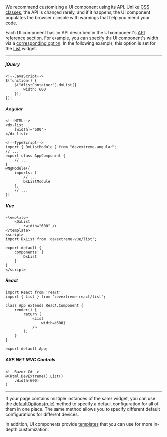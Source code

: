 We recommend customizing a UI component using its API. Unlike [CSS classes](/concepts/60%20Themes%20and%20Styles/10%20HTML-Based%20Widgets%20Customization/40%20Individual%20CSS%20Classes.md '/Documentation/Guide/Themes_and_Styles/HTML-Based_Widgets_Customization/#Individual_CSS_Classes'), the API is changed rarely, and if it happens, the UI component populates the browser console with warnings that help you mend your code.

Each UI component has an API described in the UI component's [API reference section](/api-reference/10%20UI%20Widgets '/Documentation/ApiReference/UI_Widgets/'). For example, you can specify the UI component's width via a [corresponding option](/api-reference/10%20UI%20Widgets/DOMComponent/1%20Configuration/width.md '/Documentation/ApiReference/UI_Widgets/dxList/Configuration/#width'). In the following example, this option is set for the [List](https://js.devexpress.com/Demos/WidgetsGallery/Demo/List/ListEditingAndAPI) widget.

---
##### jQuery  

    <!--JavaScript-->
    $(function() {
        $("#listContainer").dxList({
            width: 600
        });
    });

##### Angular  

    <!--HTML-->
    <dx-list
        [width]="600">
    </dx-list>

    <!--TypeScript-->
    import { DxListModule } from "devextreme-angular";
    // ...
    export class AppComponent {
        // ...
    }
    @NgModule({
        imports: [
            // ...
            DxListModule
        ],
        // ...
    })

##### Vue

    <template>
        <DxList
            :width="600" />
    </template>
    <script>
    import DxList from 'devextreme-vue/list';

    export default {
        components: {
            DxList
        }
    }
    </script>

##### React

    import React from 'react';
    import { List } from 'devextreme-react/list';

    class App extends React.Component {
        render() {
            return (
                <List
                    width={600}
                />
            );
        }
    }

    export default App;

##### ASP.NET MVC Controls

    <!--Razor C#-->
    @(Html.DevExtreme().List()
        .Width(600)
    )

---

If your page contains multiple instances of the same widget, you can use the [defaultOptions(rule)](/api-reference/10%20UI%20Widgets/DOMComponent/3%20Methods/defaultOptions(rule).md '/Documentation/ApiReference/UI_Widgets/dxDataGrid/Methods/#defaultOptionsrule') method to specify a default configuration for all of them in one place. The same method allows you to specify different default configurations for different devices.

In addition, UI components provide [templates](/concepts/05%20Widgets/zz%20Common/30%20Templates '/Documentation/Guide/Widgets/Common/Templates/') that you can use for more in-depth customization.